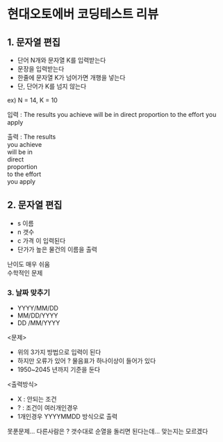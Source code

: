 # 현대오토에버 코딩테스트 리뷰


## 1. 문자열 편집

- 단어 N개와 문자열 K를 입력받는다
- 문장을 입력받는다 
- 한줄에 문자열 K가 넘어가면 개행을 넣는다
- 단, 단어가 K를 넘지 않는다

ex) N = 14, K = 10  

입력 : The results you achieve will be in direct proportion to the effort you apply  


출력 : 
The results  
you achieve  
will be in  
direct  
proportion  
to the effort  
you apply  


## 2. 문자열 편집

- s 이름
- n 갯수
- c 가격 이 입력된다
- 단가가 높은 물건의 이름을 출력


난이도 매우 쉬움  
수학적인 문제 




### 3. 날짜 맞추기 


- YYYY/MM/DD
- MM/DD/YYYY
- DD /MM/YYYY

<문제>
- 위의 3가지 방법으로 입력이 된다
- 하지만 오류가 있어 ? 물음표가 하나이상이 들어가 있다
- 1950~2045 년까지 기준을 둔다


<출력방식>
- X : 안되는 조건
- ? : 조건이 여러개인경우
- 1개인경우 YYYYMMDD 방식으로 출력   

  
    
    

못푼문제... 다른사람은 ? 갯수대로 순열을 돌리면 된다는데... 맞는지는 모르겠다
